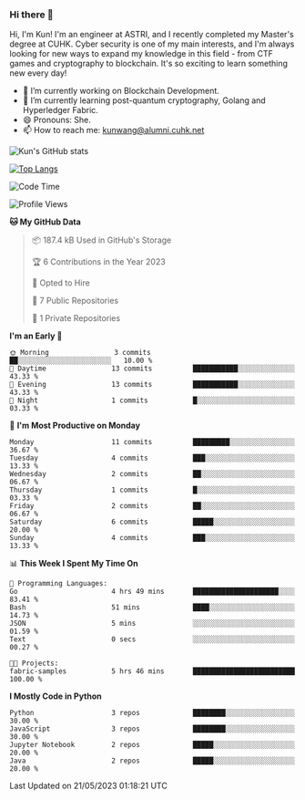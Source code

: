 ### Hi there 👋
Hi, I'm Kun! I'm an engineer at ASTRI, and I recently completed my Master's degree at CUHK. Cyber security is one of my main interests, and I'm always looking for new ways to expand my knowledge in this field - from CTF games and cryptography to blockchain. It's so exciting to learn something new every day!

- 🔭 I’m currently working on Blockchain Development.
- 🌱 I’m currently learning post-quantum cryptography, Golang and Hyperledger Fabric.
- 😄 Pronouns: She.
- 📫 How to reach me: kunwang@alumni.cuhk.net

<!--
**WK-ING/WK-ING** is a ✨ _special_ ✨ repository because its `README.md` (this file) appears on your GitHub profile.

Here are some ideas to get you started:

- 🔭 I’m currently working on ...
- 🌱 I’m currently learning ...
- 👯 I’m looking to collaborate on ...
- 🤔 I’m looking for help with ...
- 💬 Ask me about ...
- 📫 How to reach me: ...
- 😄 Pronouns: ...
- ⚡ Fun fact: ...
-->
![Kun's GitHub stats](https://github-readme-stats.vercel.app/api?username=WK-ING&show_icons=true&theme=radical)

[![Top Langs](https://github-readme-stats.vercel.app/api/top-langs/?username=WK-ING&layout=compact)](https://github.com/anuraghazra/github-readme-stats)

<!--START_SECTION:waka-->
![Code Time](http://img.shields.io/badge/Code%20Time-81%20hrs%2012%20mins-blue)

![Profile Views](http://img.shields.io/badge/Profile%20Views-78-blue)

**🐱 My GitHub Data** 

> 📦 187.4 kB Used in GitHub's Storage 
 > 
> 🏆 6 Contributions in the Year 2023
 > 
> 💼 Opted to Hire
 > 
> 📜 7 Public Repositories 
 > 
> 🔑 1 Private Repositories 
 > 
**I'm an Early 🐤** 

```text
🌞 Morning                3 commits           ██░░░░░░░░░░░░░░░░░░░░░░░   10.00 % 
🌆 Daytime                13 commits          ███████████░░░░░░░░░░░░░░   43.33 % 
🌃 Evening                13 commits          ███████████░░░░░░░░░░░░░░   43.33 % 
🌙 Night                  1 commits           █░░░░░░░░░░░░░░░░░░░░░░░░   03.33 % 
```
📅 **I'm Most Productive on Monday** 

```text
Monday                   11 commits          █████████░░░░░░░░░░░░░░░░   36.67 % 
Tuesday                  4 commits           ███░░░░░░░░░░░░░░░░░░░░░░   13.33 % 
Wednesday                2 commits           ██░░░░░░░░░░░░░░░░░░░░░░░   06.67 % 
Thursday                 1 commits           █░░░░░░░░░░░░░░░░░░░░░░░░   03.33 % 
Friday                   2 commits           ██░░░░░░░░░░░░░░░░░░░░░░░   06.67 % 
Saturday                 6 commits           █████░░░░░░░░░░░░░░░░░░░░   20.00 % 
Sunday                   4 commits           ███░░░░░░░░░░░░░░░░░░░░░░   13.33 % 
```


📊 **This Week I Spent My Time On** 

```text
💬 Programming Languages: 
Go                       4 hrs 49 mins       █████████████████████░░░░   83.41 % 
Bash                     51 mins             ████░░░░░░░░░░░░░░░░░░░░░   14.73 % 
JSON                     5 mins              ░░░░░░░░░░░░░░░░░░░░░░░░░   01.59 % 
Text                     0 secs              ░░░░░░░░░░░░░░░░░░░░░░░░░   00.27 % 

🐱‍💻 Projects: 
fabric-samples           5 hrs 46 mins       █████████████████████████   100.00 % 
```

**I Mostly Code in Python** 

```text
Python                   3 repos             ████████░░░░░░░░░░░░░░░░░   30.00 % 
JavaScript               3 repos             ████████░░░░░░░░░░░░░░░░░   30.00 % 
Jupyter Notebook         2 repos             █████░░░░░░░░░░░░░░░░░░░░   20.00 % 
Java                     2 repos             █████░░░░░░░░░░░░░░░░░░░░   20.00 % 
```




 Last Updated on 21/05/2023 01:18:21 UTC
<!--END_SECTION:waka-->
